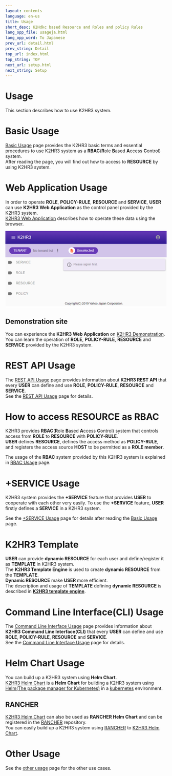 ```yaml
---
layout: contents
language: en-us
title: Usage
short_desc: K2Hdkc based Resource and Roles and policy Rules
lang_opp_file: usageja.html
lang_opp_word: To Japanese
prev_url: detail.html
prev_string: Detail
top_url: index.html
top_string: TOP
next_url: setup.html
next_string: Setup
---
```


# Usage
This section describes how to use K2HR3 system.

# Basic Usage
[Basic Usage](usage_base.html) page provides the K2HR3 basic terms and essential procedures to use K2HR3 system as a **RBAC**(**R**ole **B**ased **A**ccess **C**ontrol) system.  
After reading the page, you will find out how to access to **RESOURCE** by using K2HR3 system.

# Web Application Usage
In order to operate **ROLE**, **POLICY-RULE**, **RESOURCE** and **SERVICE**, **USER** can use **K2HR3 Web Application** as the control panel provided by the K2HR3 system.  
[K2HR3 Web Application](usage_app.html) describes how to operate these data using the browser.  

![K2HR3 Usage - Application overview](images/usage_top_app_overview.png)

## Demonstration site
You can experience the **K2HR3 Web Application** on [K2HR3 Demonstration](https://demo.k2hr3.antpick.ax/).  
You can learn the operation of **ROLE**, **POLICY-RULE**, **RESOURCE** and **SERVICE** provided by the K2HR3 system.  

# REST API Usage
The [REST API Usage](api.html) page provides information about **K2HR3 REST API** that every **USER** can define and use **ROLE**, **POLICY-RULE**, **RESOURCE** and **SERVICE**.  
See the [REST API Usage](api.html) page for details.

# How to access RESOURCE as RBAC
K2HR3 provides **RBAC**(**R**ole **B**ased **A**ccess **C**ontrol) system that controls access from **ROLE** to **RESOURCE** with **POLICY-RULE**.  
**USER** defines **RESOURCE**, defines the access method as **POLICY-RULE**, and registers the access source **HOST** to be permitted as a **ROLE member**.  

The usage of the **RBAC** system provided by this K2HR3 system is explained in [RBAC Usage](usage_rbac.html) page.

# +SERVICE Usage
K2HR3 system provides the **+SERVICE** feature that provides **USER** to cooperate with each other very easily.
To use the **+SERVICE** feature, **USER**  firstly defines a **SERVICE** in a K2HR3 system.

See the [+SERVICE Usage](usage_service.html) page for details after reading the [Basic Usage](usage_base.html) page.

# K2HR3 Template
**USER** can provide **dynamic RESOURCE** for each user and define/register it as **TEMPLATE** in K2HR3 system.  
The **K2HR3 Template Engine** is used to create **dynamic RESOURCE** from the **TEMPLATE**.  
**Dynamic RESOURCE** make **USER** more efficient.  
The description and usage of **TEMPLATE** defining **dynamic RESOURCE** is described in [**K2HR3 template engine**](usage_template.html).

# Command Line Interface(CLI) Usage
The [Command Line Interface Usage](cli.html) page provides information about **K2HR3 Command Line Interface(CLI)** that every **USER** can define and use **ROLE**, **POLICY-RULE**, **RESOURCE** and **SERVICE**.  
See the [Command Line Interface Usage](clii.html) page for details.

# Helm Chart Usage
You can build up a K2HR3 system using **Helm Chart**.  
[K2HR3 Helm Chart](helm_chart.html) is a **Helm Chart** for building a K2HR3 system using [Helm(The package manager for Kubernetes)](https://helm.sh/) in a [kubernetes](https://kubernetes.io/) environment.  

## RANCHER
[K2HR3 Helm Chart](rancher_helm_chart.html) can also be used as **RANCHER Helm Chart** and can be registered in the [RANCHER](https://rancher.com/) repository.  
You can easily build up a K2HR3 system using [RANCHER](https://rancher.com/) to [K2HR3 Helm Chart](rancher_helm_chart.html).  

# Other Usage
See the [other usage](usage_other.html) page for the other use cases.

